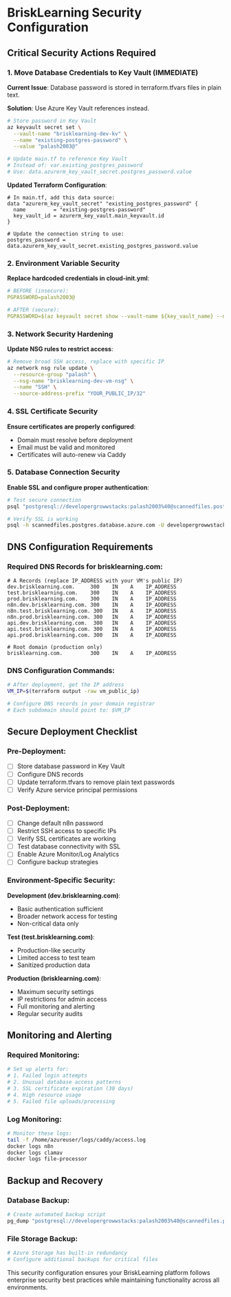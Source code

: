 # BriskLearning Security Configuration

## Critical Security Actions Required

### 1. Move Database Credentials to Key Vault (IMMEDIATE)

**Current Issue**: Database password is stored in terraform.tfvars files in plain text.

**Solution**: Use Azure Key Vault references instead.

```bash
# Store password in Key Vault
az keyvault secret set \
  --vault-name "brisklearning-dev-kv" \
  --name "existing-postgres-password" \
  --value "palash2003@"

# Update main.tf to reference Key Vault
# Instead of: var.existing_postgres_password
# Use: data.azurerm_key_vault_secret.postgres_password.value
```

**Updated Terraform Configuration**:
```hcl
# In main.tf, add this data source:
data "azurerm_key_vault_secret" "existing_postgres_password" {
  name         = "existing-postgres-password"
  key_vault_id = azurerm_key_vault.main_keyvault.id
}

# Update the connection string to use:
postgres_password = data.azurerm_key_vault_secret.existing_postgres_password.value
```

### 2. Environment Variable Security

**Replace hardcoded credentials in cloud-init.yml**:
```yaml
# BEFORE (insecure):
PGPASSWORD=palash2003@

# AFTER (secure):
PGPASSWORD=$(az keyvault secret show --vault-name ${key_vault_name} --name existing-postgres-password --query value -o tsv)
```

### 3. Network Security Hardening

**Update NSG rules to restrict access**:
```bash
# Remove broad SSH access, replace with specific IP
az network nsg rule update \
  --resource-group "palash" \
  --nsg-name "brisklearning-dev-vm-nsg" \
  --name "SSH" \
  --source-address-prefix "YOUR_PUBLIC_IP/32"
```

### 4. SSL Certificate Security

**Ensure certificates are properly configured**:
- Domain must resolve before deployment
- Email must be valid and monitored
- Certificates will auto-renew via Caddy

### 5. Database Connection Security

**Enable SSL and configure proper authentication**:
```bash
# Test secure connection
psql "postgresql://developergrowwstacks:palash2003%40@scannedfiles.postgres.database.azure.com:5432/processed?sslmode=require"

# Verify SSL is working
psql -h scannedfiles.postgres.database.azure.com -U developergrowwstacks -d processed -c "SELECT ssl_is_used();"
```

## DNS Configuration Requirements

### Required DNS Records for brisklearning.com:

```dns
# A Records (replace IP_ADDRESS with your VM's public IP)
dev.brisklearning.com.     300    IN    A    IP_ADDRESS
test.brisklearning.com.    300    IN    A    IP_ADDRESS  
prod.brisklearning.com.    300    IN    A    IP_ADDRESS
n8n.dev.brisklearning.com. 300    IN    A    IP_ADDRESS
n8n.test.brisklearning.com. 300   IN    A    IP_ADDRESS
n8n.prod.brisklearning.com. 300   IN    A    IP_ADDRESS
api.dev.brisklearning.com.  300   IN    A    IP_ADDRESS
api.test.brisklearning.com. 300   IN    A    IP_ADDRESS
api.prod.brisklearning.com. 300   IN    A    IP_ADDRESS

# Root domain (production only)
brisklearning.com.         300    IN    A    IP_ADDRESS
```

### DNS Configuration Commands:
```bash
# After deployment, get the IP address
VM_IP=$(terraform output -raw vm_public_ip)

# Configure DNS records in your domain registrar
# Each subdomain should point to: $VM_IP
```

## Secure Deployment Checklist

### Pre-Deployment:
- [ ] Store database password in Key Vault
- [ ] Configure DNS records
- [ ] Update terraform.tfvars to remove plain text passwords
- [ ] Verify Azure service principal permissions

### Post-Deployment:
- [ ] Change default n8n password
- [ ] Restrict SSH access to specific IPs
- [ ] Verify SSL certificates are working
- [ ] Test database connectivity with SSL
- [ ] Enable Azure Monitor/Log Analytics
- [ ] Configure backup strategies

### Environment-Specific Security:

**Development (dev.brisklearning.com)**:
- Basic authentication sufficient
- Broader network access for testing
- Non-critical data only

**Test (test.brisklearning.com)**:
- Production-like security
- Limited access to test team
- Sanitized production data

**Production (brisklearning.com)**:
- Maximum security settings
- IP restrictions for admin access
- Full monitoring and alerting
- Regular security audits

## Monitoring and Alerting

### Required Monitoring:
```bash
# Set up alerts for:
# 1. Failed login attempts
# 2. Unusual database access patterns
# 3. SSL certificate expiration (30 days)
# 4. High resource usage
# 5. Failed file uploads/processing
```

### Log Monitoring:
```bash
# Monitor these logs:
tail -f /home/azureuser/logs/caddy/access.log
docker logs n8n
docker logs clamav
docker logs file-processor
```

## Backup and Recovery

### Database Backup:
```bash
# Create automated backup script
pg_dump "postgresql://developergrowwstacks:palash2003%40@scannedfiles.postgres.database.azure.com:5432/processed" > backup_$(date +%Y%m%d).sql
```

### File Storage Backup:
```bash
# Azure Storage has built-in redundancy
# Configure additional backups for critical files
```

This security configuration ensures your BriskLearning platform follows enterprise security best practices while maintaining functionality across all environments.
